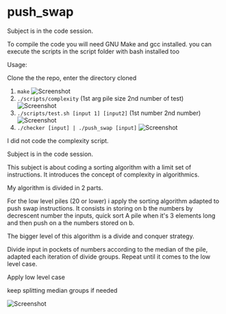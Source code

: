 # push_swap


Subject is in the code session. 

To compile the code you will need GNU Make and gcc installed. 
you can execute the scripts in the script folder with bash installed too

Usage:

Clone the the repo, enter the directory cloned 
1. `make`
![Screenshot](ressources/img/make.png)
2. `./scripts/complexity` (1st arg pile size 2nd number of test)
![Screenshot](ressources/img/complexity.png)
3. `./scripts/test.sh [input 1] [input2]` (1st number 2nd number)
![Screenshot](ressources/img/testsh.png)
4. `./checker [input] | ./push_swap [input]`
![Screenshot](ressources/img/pushcheck.png)

I did not code the complexity script.

Subject is in the code session. 

This subject is about coding a sorting algorithm with a limit set of instructions. It introduces the concept of complexity in algorithmics.

My algorithm is divided in 2 parts. 

For the low level piles (20 or lower) i apply the sorting algorithm adapted to push swap instructions. It consists in storing on b the numbers by decrescent number the inputs, quick sort A pile when it's 3 elements long and then push on a the numbers stored on b.

The bigger level of this algorithm is a divide and conquer strategy.

Divide input in pockets of numbers according to the median of the pile, adapted each iteration of divide groups. Repeat until it comes to the low level case.

Apply low level case

keep splitting median groups if needed 



![Screenshot](ressources/img/ps_graph.png)
